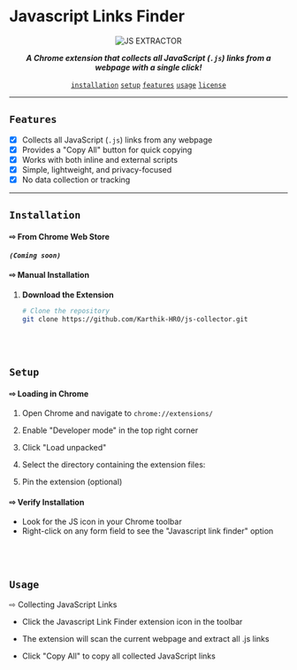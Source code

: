 # **Javascript Links Finder**  

<div align="center">
  <img src="https://github.com/Karthik-HR0/JavaScript-File-Finder-/blob/main/icon128.png" alt="JS EXTRACTOR" /> 
</div>  

<div align="center">  

<p>  
  
  **_A Chrome extension that collects all JavaScript (`.js`) links from a webpage with a single click!_**  
</p>  

<div>
    
  <a href="#installation">`installation`</a>
  <a href="#setup">`setup`</a>
  <a href="#features">`features`</a>
  <a href="#using">`usage`</a>
  <a href="#license">`license`</a>
<!--  <a href="#donate">`donate`</a> -->
  
  </div>
</div>  

---

## **` Features `**  

- [x] Collects all JavaScript (`.js`) links from any webpage  
- [x] Provides a "Copy All" button for quick copying  
- [x] Works with both inline and external scripts  
- [x] Simple, lightweight, and privacy-focused  
- [x] No data collection or tracking  

---

## **`Installation`**  

#### ⇨ **From Chrome Web Store**  
  **_`(Coming soon)`_**  

#### ⇨ **Manual Installation**  

1. **Download the Extension**  
   ```bash
   # Clone the repository  
   git clone https://github.com/Karthik-HR0/js-collector.git
<br>
<br>


## `Setup`

#### ⇨ Loading in Chrome

1. Open Chrome and navigate to `chrome://extensions/`
2. Enable "Developer mode" in the top right corner
3. Click "Load unpacked"
4. Select the directory containing the extension files:


  
5. Pin the extension (optional)

#### ⇨ Verify Installation
- Look for the JS icon in your Chrome toolbar
- Right-click on any form field to see the "Javascript link finder" option

<br>
<br>



## `Usage`

⇨ Collecting JavaScript Links

- Click the Javascript Link Finder extension icon in the toolbar

- The extension will scan the current webpage and extract all .js links

- Click "Copy All" to copy all collected JavaScript links

